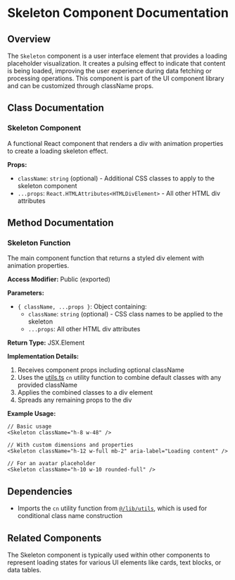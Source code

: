 # Skeleton Component Documentation

## Overview
The `Skeleton` component is a user interface element that provides a loading placeholder visualization. It creates a pulsing effect to indicate that content is being loaded, improving the user experience during data fetching or processing operations. This component is part of the UI component library and can be customized through className props.

## Class Documentation

### Skeleton Component
A functional React component that renders a div with animation properties to create a loading skeleton effect.

**Props:**
- `className`: `string` (optional) - Additional CSS classes to apply to the skeleton component
- `...props`: `React.HTMLAttributes<HTMLDivElement>` - All other HTML div attributes

## Method Documentation

### Skeleton Function
The main component function that returns a styled div element with animation properties.

**Access Modifier:** Public (exported)

**Parameters:**
- `{ className, ...props }`: Object containing:
  - `className`: `string` (optional) - CSS class names to be applied to the skeleton
  - `...props`: All other HTML div attributes

**Return Type:** JSX.Element

**Implementation Details:**
1. Receives component props including optional className
2. Uses the [utils.ts](../../lib/utils.md) `cn` utility function to combine default classes with any provided className
3. Applies the combined classes to a div element
4. Spreads any remaining props to the div

**Example Usage:**
```tsx
// Basic usage
<Skeleton className="h-8 w-48" />

// With custom dimensions and properties
<Skeleton className="h-12 w-full mb-2" aria-label="Loading content" />

// For an avatar placeholder
<Skeleton className="h-10 w-10 rounded-full" />
```

## Dependencies
- Imports the `cn` utility function from [`@/lib/utils`](../../lib/utils.md), which is used for conditional class name construction

## Related Components
The Skeleton component is typically used within other components to represent loading states for various UI elements like cards, text blocks, or data tables.